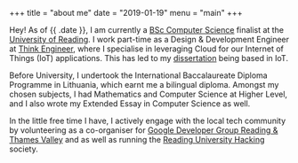 +++
title = "about me"
date = "2019-01-19"
menu = "main"
+++

Hey! As of {{ .date }}, I am currently a [BSc Computer Science](http://www.reading.ac.uk/computer-science/) 
finalist at the [University of Reading](http://reading.ac.uk). 
I work part-time as a Design & Development Engineer at [Think Engineer](http://think-engineer.com), 
where I specialise in leveraging Cloud for our Internet of Things (IoT) 
applications. This has led to my [dissertation](https://github.com/iowine) being based in IoT.

Before University, I undertook the International Baccalaureate Diploma Programme in Lithuania, 
which earnt me a bilingual diploma. Amongst my chosen subjects, I had Mathematics and 
Computer Science at Higher Level, and I also wrote my Extended Essay in Computer Science as well.

In the little free time I have, I actively engage with the local tech community by volunteering 
as a co-organiser for [Google Developer Group Reading & Thames Valley](https://meetup.com/GDG-Reading-Thames-Valley/) and as well as running 
the [Reading University Hacking](https://ruhacking.me) society.

